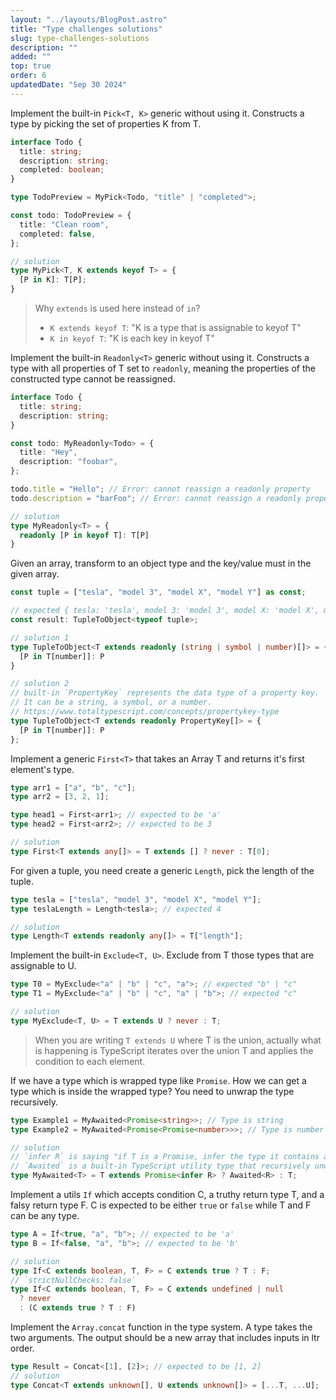 ```yaml
---
layout: "../layouts/BlogPost.astro"
title: "Type challenges solutions"
slug: type-challenges-solutions
description: ""
added: ""
top: true
order: 6
updatedDate: "Sep 30 2024"
---
```


Implement the built-in `Pick<T, K>` generic without using it. Constructs a type by picking the set of properties K from T.

```ts
interface Todo {
  title: string;
  description: string;
  completed: boolean;
}

type TodoPreview = MyPick<Todo, "title" | "completed">;

const todo: TodoPreview = {
  title: "Clean room",
  completed: false,
};

// solution
type MyPick<T, K extends keyof T> = {
  [P in K]: T[P];
}
```

> Why `extends` is used here instead of `in`?
> - `K extends keyof T`: "K is a type that is assignable to keyof T"
> - `K in keyof T`: "K is each key in keyof T"

Implement the built-in `Readonly<T>` generic without using it. Constructs a type with all properties of T set to `readonly`, meaning the properties of the constructed type cannot be reassigned.

```ts
interface Todo {
  title: string;
  description: string;
}

const todo: MyReadonly<Todo> = {
  title: "Hey",
  description: "foobar",
};

todo.title = "Hello"; // Error: cannot reassign a readonly property
todo.description = "barFoo"; // Error: cannot reassign a readonly property

// solution
type MyReadonly<T> = {
  readonly [P in keyof T]: T[P]
}
```

Given an array, transform to an object type and the key/value must in the given array.

```ts
const tuple = ["tesla", "model 3", "model X", "model Y"] as const;

// expected { tesla: 'tesla', model 3: 'model 3', model X: 'model X', model Y: 'model Y'}
const result: TupleToObject<typeof tuple>;

// solution 1
type TupleToObject<T extends readonly (string | symbol | number)[]> = {
  [P in T[number]]: P
}

// solution 2
// built-in `PropertyKey` represents the data type of a property key.
// It can be a string, a symbol, or a number.
// https://www.totaltypescript.com/concepts/propertykey-type
type TupleToObject<T extends readonly PropertyKey[]> = {
  [P in T[number]]: P
};
```

Implement a generic `First<T>` that takes an Array T and returns it's first element's type.

```ts
type arr1 = ["a", "b", "c"];
type arr2 = [3, 2, 1];

type head1 = First<arr1>; // expected to be 'a'
type head2 = First<arr2>; // expected to be 3

// solution
type First<T extends any[]> = T extends [] ? never : T[0];
```

For given a tuple, you need create a generic `Length`, pick the length of the tuple.

```ts
type tesla = ["tesla", "model 3", "model X", "model Y"];
type teslaLength = Length<tesla>; // expected 4

// solution
type Length<T extends readonly any[]> = T["length"];
```

Implement the built-in `Exclude<T, U>`. Exclude from T those types that are assignable to U.

```ts
type T0 = MyExclude<"a" | "b" | "c", "a">; // expected "b" | "c"
type T1 = MyExclude<"a" | "b" | "c", "a" | "b">; // expected "c"

// solution
type MyExclude<T, U> = T extends U ? never : T;
```

> When you are writing `T extends U` where T is the union, actually what is happening is TypeScript iterates over the union T and applies the condition to each element.

If we have a type which is wrapped type like `Promise`. How we can get a type which is inside the wrapped type? You need to unwrap the type recursively.

```ts
type Example1 = MyAwaited<Promise<string>>; // Type is string
type Example2 = MyAwaited<Promise<Promise<number>>>; // Type is number

// solution
// `infer R` is saying "if T is a Promise, infer the type it contains and call it R".
// `Awaited` is a built-in TypeScript utility type that recursively unwraps Promise types.
type MyAwaited<T> = T extends Promise<infer R> ? Awaited<R> : T;
```

Implement a utils `If` which accepts condition C, a truthy return type T, and a falsy return type F. C is expected to be either `true` or `false` while T and F can be any type.

```ts
type A = If<true, "a", "b">; // expected to be 'a'
type B = If<false, "a", "b">; // expected to be 'b'

// solution
type If<C extends boolean, T, F> = C extends true ? T : F;
// `strictNullChecks: false`
type If<C extends boolean, T, F> = C extends undefined | null 
  ? never
  : (C extends true ? T : F)
```

Implement the `Array.concat` function in the type system. A type takes the two arguments. The output should be a new array that includes inputs in ltr order.

```ts
type Result = Concat<[1], [2]>; // expected to be [1, 2]
// solution
type Concat<T extends unknown[], U extends unknown[]> = [...T, ...U];
```
